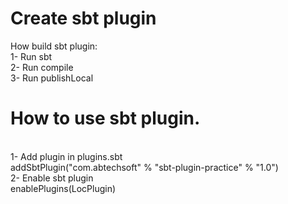 # Create sbt plugin
How build sbt plugin:<br/>
1- Run sbt<br/>
2- Run compile<br/>
3- Run publishLocal<br/>

# How to use sbt plugin. 
<br/>1- Add plugin in plugins.sbt<br/>
addSbtPlugin("com.abtechsoft" % "sbt-plugin-practice" % "1.0")<br/>
2- Enable sbt plugin<br/>
enablePlugins(LocPlugin)

